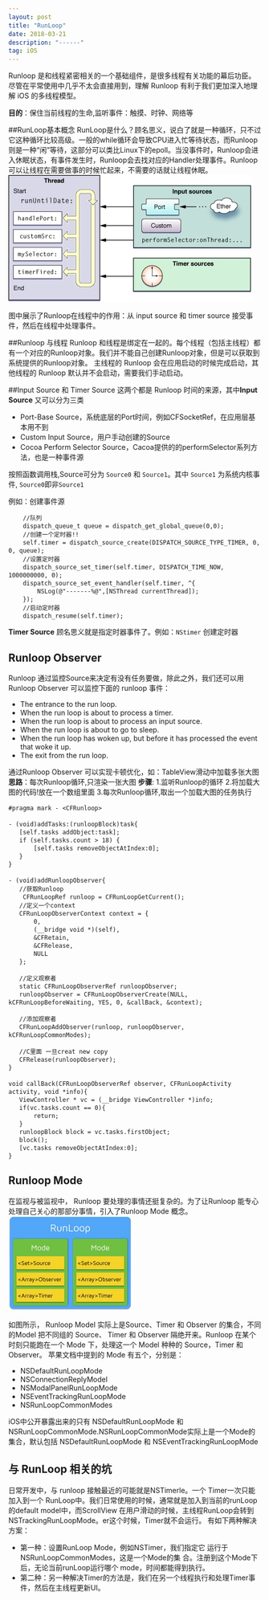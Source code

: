 ```yaml
---
layout: post
title: "RunLoop"
date: 2018-03-21 
description: "------"
tag: iOS 
--- 
```



Runloop 是和线程紧密相关的一个基础组件，是很多线程有关功能的幕后功臣。尽管在平常使用中几乎不太会直接用到，理解 Runloop 有利于我们更加深入地理解 iOS 的多线程模型。

**目的**：保住当前线程的生命,监听事件：触摸、时钟、网络等


##RunLoop基本概念
RunLoop是什么？顾名思义，说白了就是一种循环，只不过它这种循环比较高级。一般的while循环会导致CPU进入忙等待状态，而Runloop则是一种“闲”等待，这部分可以类比Linux下的epoll。当没事件时，Runloop会进入休眠状态，有事件发生时，Runloop会去找对应的Handler处理事件。Runloop可以让线程在需要做事的时候忙起来，不需要的话就让线程休眠。
![](/images/media/15264594578420.jpg)


图中展示了Runloop在线程中的作用：从 input source 和 timer source 接受事件，然后在线程中处理事件。

##Runloop 与线程
Runloop 和线程是绑定在一起的。每个线程（包括主线程）都有一个对应的Runloop对象。我们并不能自己创建Runloop对象，但是可以获取到系统提供的Runloop对象。
主线程的 Runloop 会在应用启动的时候完成启动，其他线程的 Runloop 默认并不会启动，需要我们手动启动。

##Input Source 和 Timer Source
这两个都是 Runloop 时间的来源，其中**Input Source** 又可以分为三类
- Port-Base Source，系统底层的Port时间，例如CFSocketRef，在应用层基本用不到
- Custom Input Source，用户手动创建的Source
- Cocoa Perform Selector Source，Cacoa提供的的performSelector系列方法，也是一种事件源

按照函数调用栈,Source可分为 `Source0` 和 `Source1`。其中 `Source1` 为系统内核事件, `Source0`即非`Source1`

例如：创建事件源

```
    //队列
    dispatch_queue_t queue = dispatch_get_global_queue(0,0);
    //创建一个定时器!!
    self.timer = dispatch_source_create(DISPATCH_SOURCE_TYPE_TIMER, 0, 0, queue);
    //设置定时器
    dispatch_source_set_timer(self.timer, DISPATCH_TIME_NOW, 1000000000, 0);
    dispatch_source_set_event_handler(self.timer, ^{
        NSLog(@"-------%@",[NSThread currentThread]);
    });
    //启动定时器
    dispatch_resume(self.timer);
```

**Timer Source** 顾名思义就是指定时器事件了。例如：`NStimer` 创建定时器


## Runloop Observer
Runloop 通过监控Source来决定有没有任务要做，除此之外，我们还可以用Runloop Observer 可以监控下面的 runloop 事件：
- The entrance to the run loop.
- When the run loop is about to process a timer.
- When the run loop is about to process an input source.
- When the run loop is about to go to sleep.
- When the run loop has woken up, but before it has processed the event that woke it up.
- The exit from the run loop.

通过Runloop Observer 可以实现卡顿优化，如：TableView滑动中加载多张大图
**思路**：每次Runloop循环,只渲染一张大图
**步骤**:
 1.监听Runloop的循环
 2.将加载大图的代码!放在一个数组里面
 3.每次Runloop循环,取出一个加载大图的任务执行
 
 ```
 #pragma mark - <CFRunloop>

- (void)addTasks:(runloopBlock)task{
    [self.tasks addObject:task];
    if (self.tasks.count > 18) {
        [self.tasks removeObjectAtIndex:0];
    }
}

- (void)addRunloopObserver{
    //获取Runloop
     CFRunLoopRef runloop = CFRunLoopGetCurrent();
    //定义一个context
    CFRunLoopObserverContext context = {
        0,
        (__bridge void *)(self),
        &CFRetain,
        &CFRelease,
        NULL
    };
    
    //定义观察者
    static CFRunLoopObserverRef runloopObserver;
    runloopObserver = CFRunLoopObserverCreate(NULL, kCFRunLoopBeforeWaiting, YES, 0, &callBack, &context);
    
    //添加观察者
    CFRunLoopAddObserver(runloop, runloopObserver, kCFRunLoopCommonModes);
    
    //C里面 一旦creat new copy
    CFRelease(runloopObserver);
}

void callBack(CFRunLoopObserverRef observer, CFRunLoopActivity activity, void *info){
    ViewController * vc = (__bridge ViewController *)info;
    if(vc.tasks.count == 0){
        return;
    }
    runloopBlock block = vc.tasks.firstObject;
    block();
    [vc.tasks removeObjectAtIndex:0];
}
 ```
 

## Runloop Mode
在监视与被监视中， Runloop 要处理的事情还挺复杂的。为了让Runloop 能专心处理自己关心的那部分事情，引入了Runloop Mode 概念。
![](/images/media/15264594683701.jpg)


如图所示， Runloop Model 实际上是Source、Timer 和 Observer 的集合，不同的Model 把不同组的 Source、 Timer 和 Observer 隔绝开来。Runloop 在某个时刻只能跑在一个 Mode 下，处理这一个 Model 种种的 Source，Timer 和 Observer。
苹果文档中提到的 Mode 有五个，分别是：
- NSDefaultRunLoopMode
- NSConnectionReplyModel
- NSModalPanelRunLoopMode
- NSEventTrackingRunLoopMode
- NSRunLoopCommonModes

iOS中公开暴露出来的只有 NSDefaultRunLoopMode 和 NSRunLoopCommonMode.NSRunLoopCommonMode实际上是一个Mode的集合，默认包括 NSDefaultRunLoopMode  和 NSEventTrackingRunLoopMode

## 与 RunLoop 相关的坑
日常开发中，与 runloop 接触最近的可能就是NSTimerle。一个 Timer一次只能加入到一个 RunLoop中。我们日常使用的时候，通常就是加入到当前的runLoop的default model中，而ScrollView 在用户滑动的时候，主线程RunLoop会转到NSTrackingRunLoopMode。er这个时候，Timer就不会运行。
有如下两种解决方案：
- 第一种：设置RunLoop Mode，例如NSTimer，我们指定它
  运行于NSRunLoopCommonModes，这是一个Mode的集
  合。注册到这个Mode下后，无论当前runLoop运行哪个
  mode，时间都能得到执行。
- 第二种：另一种解决Timer的方法是，我们在另一个线程执行和处理Timer事件，然后在主线程更新UI。






